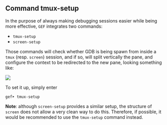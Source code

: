 ## Command tmux-setup

In the purpose of always making debugging sessions easier while being more
effective, `GEF` integrates two commands:

  * `tmux-setup`
  * `screen-setup`

Those commands will check whether GDB is being spawn from inside a `tmux`
(resp. `screen`) session, and if so, will split vertically the pane, and
configure the context to be redirected to the new pane, looking something like:

![](https://i.imgur.com/Khk3xGl.png)

To set it up, simply enter
```
gef➤ tmux-setup
```

**Note**: although `screen-setup` provides a similar setup, the structure of
`screen` does not allow a very clean way to do this. Therefore, if possible, it
would be recommended to use the `tmux-setup` command instead.
